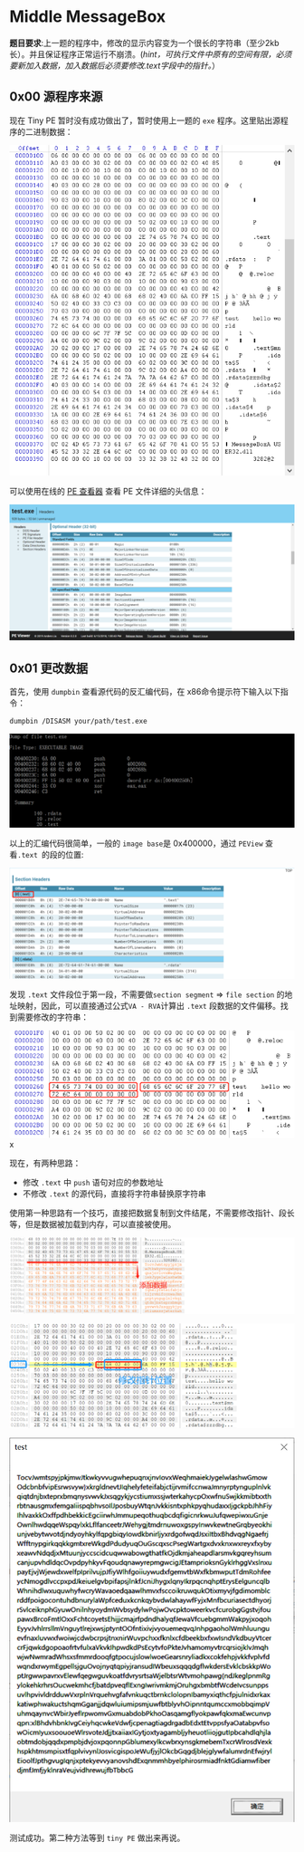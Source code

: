 # Middle MessageBox

**题目要求**:上一题的程序中，修改的显示内容变为一个很长的字符串（至少2kb长）。并且保证程序正常运行不崩溃。(*hint，可执行文件中原有的空间有限，必须要新加入数据，加入数据后必须要修改.text字段中的指针。*）



## 0x00 源程序来源

现在 Tiny PE 暂时没有成功做出了，暂时使用上一题的 `exe` 程序。这里贴出源程序的二进制数据：

![winhex1](image/winhex1.jpg)

可以使用在线的 [PE 查看器](https://peviewer.net/) 查看 PE 文件详细的头信息：

![peview](image/peview.jpg)



## 0x01 更改数据

首先，使用 `dumpbin` 查看源代码的反汇编代码，在 x86命令提示符下输入以下指令：

```bash
dumpbin /DISASM your/path/test.exe
```

![DISasm](image/DISasm.jpg)

以上的汇编代码很简单，一般的 `image base`是 0x400000，通过 `PEView` 查看`.text `的段的位置:

 ![peview1](image/peview1.jpg)

发现 `.text` 文件段位于第一段，不需要做`section segment` => `file section` 的地址映射，因此，可以直接通过公式`VA - RVA`计算出 `.text` 段数据的文件偏移。找到需要修改的字符串：

![string](image/string.jpg)x

现在，有两种思路：

- 修改 `.text` 中 `push` 语句对应的参数地址
- 不修改 `.text` 的源代码，直接将字符串替换原字符串

使用第一种思路有一个技巧，直接把数据复制到文件结尾，不需要修改指针、段长等，但是数据被加载到内存，可以直接被使用。

![adddata](image/adddata.jpg)

![ptr](image/ptr.jpg)

![suc](image/suc.jpg)

测试成功。第二种方法等到 `tiny PE` 做出来再说。
